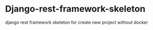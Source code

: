 # Django-rest-framework-skeleton
django rest framework skeleton for create new project without docker
